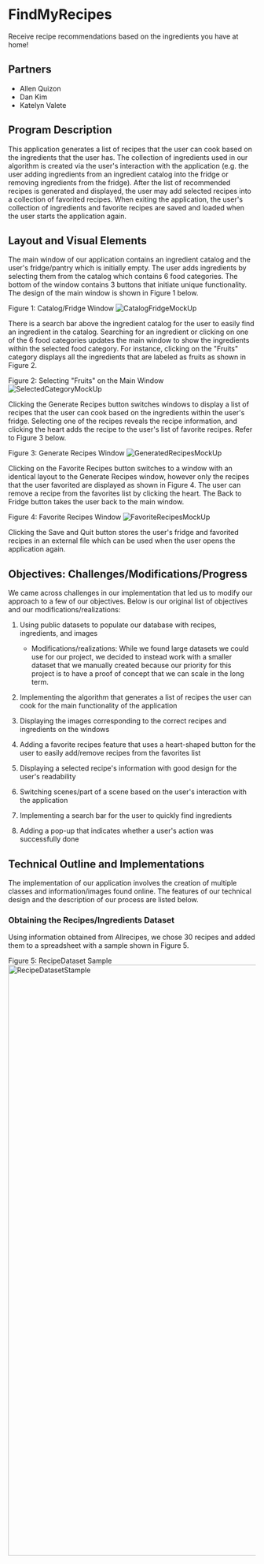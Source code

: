 # FindMyRecipes
Receive recipe recommendations based on the ingredients you have at home!

## Partners
- Allen Quizon
- Dan Kim
- Katelyn Valete

## Program Description
This application generates a list of recipes that the user can cook based on the ingredients that the user has. The collection of ingredients used in our algorithm is created via the user's interaction with the application (e.g. the user adding ingredients from an ingredient catalog into the fridge or removing ingredients from the fridge). After the list of recommended recipes is generated and displayed, the user may add selected recipes into a collection of favorited recipes. When exiting the application, the user's collection of ingredients and favorite recipes are saved and loaded when the user starts the application again.

## Layout and Visual Elements
The main window of our application contains an ingredient catalog and the user's fridge/pantry which is initially empty. The user adds ingredients by selecting them from the catalog which contains 6 food categories. The bottom of the window contains 3 buttons that initiate unique functionality. The design of the main window is shown in Figure 1 below.

Figure 1: Catalog/Fridge Window
![CatalogFridgeMockUp](https://user-images.githubusercontent.com/90003553/236037240-f1cdff9d-ff88-49f0-bca3-f208745056ee.jpeg)

There is a search bar above the ingredient catalog for the user to easily find an ingredient in the catalog. Searching for an ingredient or clicking on one of the 6 food categories updates the main window to show the ingredients within the selected food category. For instance, clicking on the "Fruits" category displays all the ingredients that are labeled as fruits as shown in Figure 2.

Figure 2: Selecting "Fruits" on the Main Window
![SelectedCategoryMockUp](https://user-images.githubusercontent.com/90003553/236040726-66d75dd0-c01f-4359-944e-02b1a2c05c70.jpeg)

Clicking the Generate Recipes button switches windows to display a list of recipes that the user can cook based on the ingredients within the user's fridge. Selecting one of the recipes reveals the recipe information, and clicking the heart adds the recipe to the user's list of favorite recipes. Refer to Figure 3 below.

Figure 3: Generate Recipes Window
![GeneratedRecipesMockUp](https://user-images.githubusercontent.com/90003553/236274601-5b49cdea-1e05-4b84-b1af-f42363d0db36.jpeg)

Clicking on the Favorite Recipes button switches to a window with an identical layout to the Generate Recipes window, however only the recipes that the user favorited are displayed as shown in Figure 4. The user can remove a recipe from the favorites list by clicking the heart. The Back to Fridge button takes the user back to the main window.

Figure 4: Favorite Recipes Window
![FavoriteRecipesMockUp](https://user-images.githubusercontent.com/90003553/236275226-b6e71af1-51b4-46a4-838b-19c2fa97a5bf.jpeg)

Clicking the Save and Quit button stores the user's fridge and favorited recipes in an external file which can be used when the user opens the application again.

## Objectives: Challenges/Modifications/Progress
We came across challenges in our implementation that led us to modify our approach to a few of our objectives. Below is our original list of objectives and our modifications/realizations:

1. Using public datasets to populate our database with recipes, ingredients, and images
    * Modifications/realizations: While we found large datasets we could use for our project, we decided to instead work with a smaller dataset that we manually created because our priority for this project is to have a proof of concept that we can scale in the long term.

2. Implementing the algorithm that generates a list of recipes the user can cook for the main functionality of the application

3. Displaying the images corresponding to the correct recipes and ingredients on the windows

4. Adding a favorite recipes feature that uses a heart-shaped button for the user to easily add/remove recipes from the favorites list

5. Displaying a selected recipe's information with good design for the user's readability

6. Switching scenes/part of a scene based on the user's interaction with the application

7. Implementing a search bar for the user to quickly find ingredients

8. Adding a pop-up that indicates whether a user's action was successfully done

## Technical Outline and Implementations
The implementation of our application involves the creation of multiple classes and information/images found online. The features of our technical design and the description of our process are listed below.

### Obtaining the Recipes/Ingredients Dataset
Using information obtained from Allrecipes, we chose 30 recipes and added them to a spreadsheet with a sample shown in Figure 5.

Figure 5: RecipeDataset Sample
<img width="1200" alt="RecipeDatasetStample" src="https://user-images.githubusercontent.com/90003553/236317389-1c75b78e-d62b-4c37-a146-c1f728fbfd17.png">


